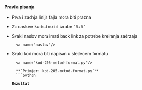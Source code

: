 #### Pravila pisanja

* Prva i zadnja linija fajla mora biti prazna
* Za naslove koristimo tri tarabe "###"
* Svaki naslov mora imati back link za potrebe kreiranja sadrzaja
  ```
    <a name="naslov"/>
  ```
* Svaki kod mora biti napisan u sledecem formatu

  ```
    <a name="kod-205-metod-format.py"/>

    **`Primjer: kod-205-metod-format.py`**
    ```python

    ```
    **`Rezultat`**
    ```

    ```
  ```
